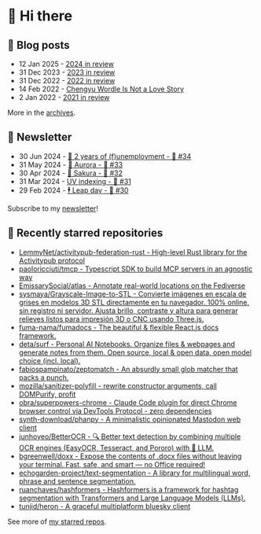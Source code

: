 # 👋 Hi there

## 📝 Blog posts

<!-- feed start -->
- 12 Jan 2025 - [2024 in review](https://cheeaun.com/blog/2025/01/2024-in-review/)
- 31 Dec 2023 - [2023 in review](https://cheeaun.com/blog/2023/12/2023-in-review/)
- 31 Dec 2022 - [2022 in review](https://cheeaun.com/blog/2022/12/2022-in-review/)
- 14 Feb 2022 - [Chengyu Wordle Is Not a Love Story](https://cheeaun.com/blog/2022/02/chengyu-wordle-is-not-a-love-story/)
- 2 Jan 2022 - [2021 in review](https://cheeaun.com/blog/2022/01/2021-in-review/)
<!-- feed end -->

More in the [archives](https://cheeaun.com/blog/archives/).

## 📰 Newsletter

<!-- newsletter start -->
- 30 Jun 2024 - [🎂 2 years of (f)unemployment - 🥫 #34](https://cheeaun.substack.com/p/2-years-of-funemployment-34)
- 31 May 2024 - [🌌 Aurora - 🥫 #33](https://cheeaun.substack.com/p/aurora-33)
- 30 Apr 2024 - [🌸 Sakura - 🥫 #32](https://cheeaun.substack.com/p/sakura-32)
- 31 Mar 2024 - [UV indexing - 🥫 #31](https://cheeaun.substack.com/p/uv-indexing-31)
- 29 Feb 2024 - [🕴️ Leap day - 🥫 #30](https://cheeaun.substack.com/p/leap-day-30)
<!-- newsletter end -->

Subscribe to my [newsletter](https://cheeaun.substack.com/)!

## 🌟 Recently starred repositories

<!-- starred repos start -->
- [LemmyNet/activitypub-federation-rust - High-level Rust library for the Activitypub protocol](https://github.com/LemmyNet/activitypub-federation-rust)
- [paoloricciuti/tmcp - Typescript SDK to build MCP servers in an agnostic way](https://github.com/paoloricciuti/tmcp)
- [EmissarySocial/atlas - Annotate real-world locations on the Fediverse](https://github.com/EmissarySocial/atlas)
- [sysmaya/Grayscale-Image-to-STL - Convierte imágenes en escala de grises en modelos 3D STL directamente en tu navegador. 100% online, sin registro ni servidor. Ajusta brillo, contraste y altura para generar relieves listos para impresión 3D o CNC usando Three.js.](https://github.com/sysmaya/Grayscale-Image-to-STL)
- [fuma-nama/fumadocs - The beautiful & flexible React.js docs framework.](https://github.com/fuma-nama/fumadocs)
- [deta/surf - Personal AI Notebooks. Organize files & webpages and generate notes from them. Open source, local & open data, open model choice (incl. local).](https://github.com/deta/surf)
- [fabiospampinato/zeptomatch - An absurdly small glob matcher that packs a punch.](https://github.com/fabiospampinato/zeptomatch)
- [mozilla/sanitizer-polyfill - rewrite constructor arguments, call DOMPurify, profit](https://github.com/mozilla/sanitizer-polyfill)
- [obra/superpowers-chrome - Claude Code plugin for direct Chrome browser control via DevTools Protocol - zero dependencies](https://github.com/obra/superpowers-chrome)
- [synth-download/phanpy - A minimalistic opinionated Mastodon web client](https://github.com/synth-download/phanpy)
- [junhoyeo/BetterOCR - 🔍 Better text detection by combining multiple OCR engines (EasyOCR, Tesseract, and Pororo) with 🧠 LLM.](https://github.com/junhoyeo/BetterOCR)
- [bgreenwell/doxx - Expose the contents of .docx files without leaving your terminal. Fast, safe, and smart — no Office required!](https://github.com/bgreenwell/doxx)
- [echogarden-project/text-segmentation - A library for multilingual word, phrase and sentence segmentation.](https://github.com/echogarden-project/text-segmentation)
- [ruanchaves/hashformers - Hashformers is a framework for hashtag segmentation with Transformers and Large Language Models (LLMs).](https://github.com/ruanchaves/hashformers)
- [tunjid/heron - A graceful multiplatform bluesky client](https://github.com/tunjid/heron)
<!-- starred repos end -->

See more of [my starred repos](https://github.com/stars/cheeaun/).
